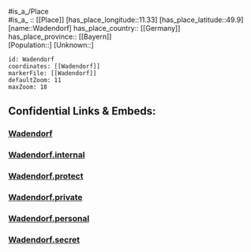 ﻿---
location: [49.9,11.33] 
mapzoom: [7,12] 
mapmarker: city 
type: City
tags:
- geo/City


SpocWebEntityId: 35379
isDeleted: false
confidential: public

---
#is_a_/Place  
#is_a_ :: [[Place]] 
[has_place_longitude::11.33] 
[has_place_latitude::49.9] 
[name::Wadendorf] 
has_place_country:: [[Germany]]  
has_place_province:: [[Bayern]]  
[Population::] 
[Unknown::] 


```leaflet
id: Wadendorf
coordinates: [[Wadendorf]] 
markerFile: [[Wadendorf]] 
defaultZoom: 11 
maxZoom: 18
```


## Confidential Links & Embeds: 

### [Wadendorf](/_public/Earth/Continent/Europe/Europe~Central/Germany/Germany~West/Bayern/counties~Bayern/Bayreuth/cities~Bayreuth/Hollfeld/City/Wadendorf.md) 

### [Wadendorf.internal](/_internal/Earth/Continent/Europe/Europe~Central/Germany/Germany~West/Bayern/counties~Bayern/Bayreuth/cities~Bayreuth/Hollfeld/City/Wadendorf.internal.md) 

### [Wadendorf.protect](/_protect/Earth/Continent/Europe/Europe~Central/Germany/Germany~West/Bayern/counties~Bayern/Bayreuth/cities~Bayreuth/Hollfeld/City/Wadendorf.protect.md) 

### [Wadendorf.private](/_private/Earth/Continent/Europe/Europe~Central/Germany/Germany~West/Bayern/counties~Bayern/Bayreuth/cities~Bayreuth/Hollfeld/City/Wadendorf.private.md) 

### [Wadendorf.personal](/_personal/Earth/Continent/Europe/Europe~Central/Germany/Germany~West/Bayern/counties~Bayern/Bayreuth/cities~Bayreuth/Hollfeld/City/Wadendorf.personal.md) 

### [Wadendorf.secret](/_secret/Earth/Continent/Europe/Europe~Central/Germany/Germany~West/Bayern/counties~Bayern/Bayreuth/cities~Bayreuth/Hollfeld/City/Wadendorf.secret.md) 
